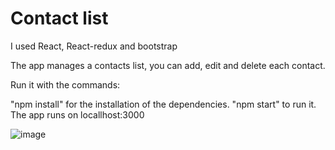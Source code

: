# Contact list
I used React, React-redux and bootstrap

The app manages a contacts list, you can add, edit and delete each contact.

Run it with the commands:

"npm install" for the installation of the dependencies.
"npm start" to run it.
The app runs on locallhost:3000

![image](https://user-images.githubusercontent.com/88786771/146970909-2ca8ae62-5617-4d72-b81d-4a20e6213582.png)
